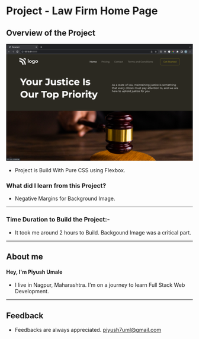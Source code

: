 # **Project - Law Firm Home Page**

## **Overview of the Project** 

![Alt Live-Screenshot](/finale1.png)


- Project is Build With Pure CSS using Flexbox.



### **What did I learn from this Project?**

 - Negative Margins for Background Image.
 

---

### **Time Duration to Build the Project:-**

- It took me around 2 hours to Build. Backgound Image was a critical part. 

---

## **About me**

#### **Hey, I'm Piyush Umale**

- I live in Nagpur, Maharashtra. I'm on a journey to learn Full Stack Web Development.

---

## **Feedback**
- Feedbacks are always appreciated. piyush7uml@gmail.com